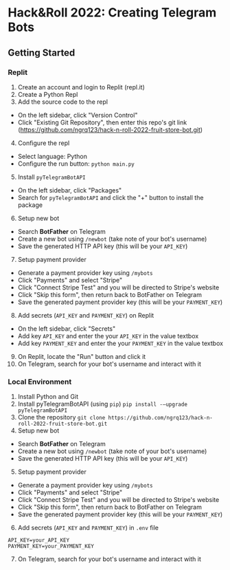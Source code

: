 # Hack&Roll 2022: Creating Telegram Bots

## Getting Started

### Replit

1. Create an account and login to Replit (repl.it)
2. Create a Python Repl 
3. Add the source code to the repl
  - On the left sidebar, click "Version Control"
  - Click "Existing Git Repository", then enter this repo's git link (https://github.com/ngrq123/hack-n-roll-2022-fruit-store-bot.git) 
4. Configure the repl 
  - Select language: Python
  - Configure the run button: `python main.py`
5. Install `pyTelegramBotAPI` 
  - On the left sidebar, click "Packages"
  - Search for `pyTelegramBotAPI` and click the "+" button to install the package
6. Setup new bot
  - Search **BotFather** on Telegram
  - Create a new bot using `/newbot` (take note of your bot's username)
  - Save the generated HTTP API key (this will be your `API_KEY`)
7. Setup payment provider
  - Generate a payment provider key using `/mybots`
  - Click "Payments" and select "Stripe"
  - Click "Connect Stripe Test" and you will be directed to Stripe's website
  - Click "Skip this form", then return back to BotFather on Telegram
  - Save the generated payment provider key (this will be your `PAYMENT_KEY`)
8. Add secrets (`API_KEY` and `PAYMENT_KEY`) on Replit
  - On the left sidebar, click "Secrets"
  - Add key `API_KEY` and enter the your `API_KEY` in the value textbox
  - Add key `PAYMENT_KEY` and enter the your `PAYMENT_KEY` in the value textbox
9. On Replit, locate the "Run" button and click it
10. On Telegram, search for your bot's username and interact with it

### Local Environment

1. Install Python and Git
2. Install pyTelegramBotAPI (using `pip`) `pip install -–upgrade pyTelegramBotAPI`
3. Clone the repository `git clone https://github.com/ngrq123/hack-n-roll-2022-fruit-store-bot.git`
4. Setup new bot
  - Search **BotFather** on Telegram
  - Create a new bot using `/newbot` (take note of your bot's username)
  - Save the generated HTTP API key (this will be your `API_KEY`)
5. Setup payment provider
  - Generate a payment provider key using `/mybots`
  - Click "Payments" and select "Stripe"
  - Click "Connect Stripe Test" and you will be directed to Stripe's website
  - Click "Skip this form", then return back to BotFather on Telegram
  - Save the generated payment provider key (this will be your `PAYMENT_KEY`)
6. Add secrets (`API_KEY` and `PAYMENT_KEY`) in `.env` file
```
API_KEY=your_API_KEY
PAYMENT_KEY=your_PAYMENT_KEY
```
7. On Telegram, search for your bot's username and interact with it
